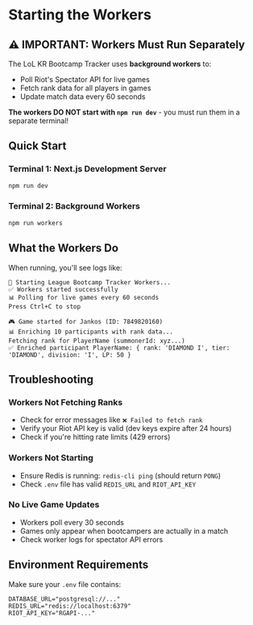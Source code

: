 # Starting the Workers

## ⚠️ IMPORTANT: Workers Must Run Separately

The LoL KR Bootcamp Tracker uses **background workers** to:
- Poll Riot's Spectator API for live games
- Fetch rank data for all players in games
- Update match data every 60 seconds

**The workers DO NOT start with `npm run dev`** - you must run them in a separate terminal!

## Quick Start

### Terminal 1: Next.js Development Server
```bash
npm run dev
```

### Terminal 2: Background Workers
```bash
npm run workers
```

## What the Workers Do

When running, you'll see logs like:
```
🚀 Starting League Bootcamp Tracker Workers...
✅ Workers started successfully
📊 Polling for live games every 60 seconds
Press Ctrl+C to stop

🎮 Game started for Jankos (ID: 7849820160)
📊 Enriching 10 participants with rank data...
Fetching rank for PlayerName (summonerId: xyz...)
✅ Enriched participant PlayerName: { rank: 'DIAMOND I', tier: 'DIAMOND', division: 'I', LP: 50 }
```

## Troubleshooting

### Workers Not Fetching Ranks
- Check for error messages like `❌ Failed to fetch rank`
- Verify your Riot API key is valid (dev keys expire after 24 hours)
- Check if you're hitting rate limits (429 errors)

### Workers Not Starting
- Ensure Redis is running: `redis-cli ping` (should return `PONG`)
- Check `.env` file has valid `REDIS_URL` and `RIOT_API_KEY`

### No Live Game Updates
- Workers poll every 30 seconds
- Games only appear when bootcampers are actually in a match
- Check worker logs for spectator API errors

## Environment Requirements

Make sure your `.env` file contains:
```
DATABASE_URL="postgresql://..."
REDIS_URL="redis://localhost:6379"
RIOT_API_KEY="RGAPI-..."
```